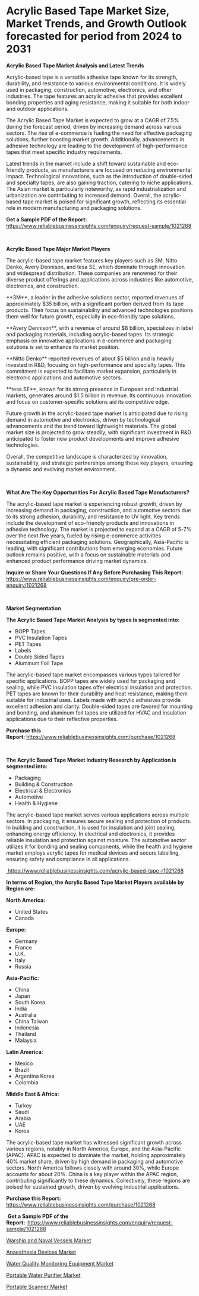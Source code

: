 <p><h1>Acrylic Based Tape Market Size, Market Trends, and Growth Outlook forecasted for period from 2024 to 2031</h1></p><p><strong>Acrylic Based Tape Market Analysis and Latest Trends</strong></p>
<p><p>Acrylic-based tape is a versatile adhesive tape known for its strength, durability, and resistance to various environmental conditions. It is widely used in packaging, construction, automotive, electronics, and other industries. The tape features an acrylic adhesive that provides excellent bonding properties and aging resistance, making it suitable for both indoor and outdoor applications.</p><p>The Acrylic Based Tape Market is expected to grow at a CAGR of 7.5% during the forecast period, driven by increasing demand across various sectors. The rise of e-commerce is fueling the need for effective packaging solutions, further boosting market growth. Additionally, advancements in adhesive technology are leading to the development of high-performance tapes that meet specific industry requirements.</p><p>Latest trends in the market include a shift toward sustainable and eco-friendly products, as manufacturers are focused on reducing environmental impact. Technological innovations, such as the introduction of double-sided and specialty tapes, are also gaining traction, catering to niche applications. The Asian market is particularly noteworthy, as rapid industrialization and urbanization are contributing to increased demand. Overall, the acrylic-based tape market is poised for significant growth, reflecting its essential role in modern manufacturing and packaging solutions.</p></p>
<p><strong>Get a Sample PDF of the Report:&nbsp;</strong> <a href="https://www.reliablebusinessinsights.com/enquiry/request-sample/1021268?utm_campaign=48&utm_medium=2&utm_source=Github&utm_content=ia&utm_term=17112024&utm_id=acrylic-based-tape">https://www.reliablebusinessinsights.com/enquiry/request-sample/1021268</a></p>
<p>&nbsp;</p>
<p><strong>Acrylic Based Tape Major Market Players</strong></p>
<p><p>The acrylic-based tape market features key players such as 3M, Nitto Denko, Avery Dennison, and tesa SE, which dominate through innovation and widespread distribution. These companies are renowned for their diverse product offerings and applications across industries like automotive, electronics, and construction.</p><p>**3M**, a leader in the adhesive solutions sector, reported revenues of approximately $35 billion, with a significant portion derived from its tape products. Their focus on sustainability and advanced technologies positions them well for future growth, especially in eco-friendly tape solutions.</p><p>**Avery Dennison**, with a revenue of around $8 billion, specializes in label and packaging materials, including acrylic-based tapes. Its strategic emphasis on innovative applications in e-commerce and packaging solutions is set to enhance its market position.</p><p>**Nitto Denko** reported revenues of about $5 billion and is heavily invested in R&D, focusing on high-performance and specialty tapes. This commitment is expected to facilitate market expansion, particularly in electronic applications and automotive sectors.</p><p>**tesa SE**, known for its strong presence in European and industrial markets, generates around $1.5 billion in revenue. Its continuous innovation and focus on customer-specific solutions aid its competitive edge.</p><p>Future growth in the acrylic-based tape market is anticipated due to rising demand in automotive and electronics, driven by technological advancements and the trend toward lightweight materials. The global market size is projected to grow steadily, with significant investment in R&D anticipated to foster new product developments and improve adhesive technologies. </p><p>Overall, the competitive landscape is characterized by innovation, sustainability, and strategic partnerships among these key players, ensuring a dynamic and evolving market environment.</p></p>
<p>&nbsp;</p>
<p><strong>What Are The Key Opportunities For Acrylic Based Tape Manufacturers?</strong></p>
<p><p>The acrylic-based tape market is experiencing robust growth, driven by increasing demand in packaging, construction, and automotive sectors due to its strong adhesion, durability, and resistance to UV light. Key trends include the development of eco-friendly products and innovations in adhesive technology. The market is projected to expand at a CAGR of 5-7% over the next five years, fueled by rising e-commerce activities necessitating efficient packaging solutions. Geographically, Asia-Pacific is leading, with significant contributions from emerging economies. Future outlook remains positive, with a focus on sustainable materials and enhanced product performance driving market dynamics.</p></p>
<p><strong>Inquire or Share Your Questions If Any Before Purchasing This Report:</strong> <a href="https://www.reliablebusinessinsights.com/enquiry/pre-order-enquiry/1021268?utm_campaign=48&utm_medium=2&utm_source=Github&utm_content=ia&utm_term=17112024&utm_id=acrylic-based-tape">https://www.reliablebusinessinsights.com/enquiry/pre-order-enquiry/1021268</a></p>
<p>&nbsp;</p>
<p><strong>Market Segmentation</strong></p>
<p><strong>The Acrylic Based Tape Market Analysis by types is segmented into:</strong></p>
<p><ul><li>BOPP Tapes</li><li>PVC Insulation Tapes</li><li>PET Tapes</li><li>Labels</li><li>Double Sided Tapes</li><li>Aluminum Foil Tape</li></ul></p>
<p><p>The acrylic-based tape market encompasses various types tailored for specific applications. BOPP tapes are widely used for packaging and sealing, while PVC insulation tapes offer electrical insulation and protection. PET tapes are known for their durability and heat resistance, making them suitable for industrial uses. Labels made with acrylic adhesives provide excellent adhesion and clarity. Double-sided tapes are favored for mounting and bonding, and aluminum foil tapes are utilized for HVAC and insulation applications due to their reflective properties.</p></p>
<p><strong>Purchase this Report:&nbsp;</strong><a href="https://www.reliablebusinessinsights.com/purchase/1021268?utm_campaign=48&utm_medium=2&utm_source=Github&utm_content=ia&utm_term=17112024&utm_id=acrylic-based-tape">https://www.reliablebusinessinsights.com/purchase/1021268</a></p>
<p>&nbsp;</p>
<p><strong>The Acrylic Based Tape Market Industry Research by Application is segmented into:</strong></p>
<p><ul><li>Packaging</li><li>Building & Construction</li><li>Electrical & Electronics</li><li>Automotive</li><li>Health & Hygiene</li></ul></p>
<p><p>The acrylic-based tape market serves various applications across multiple sectors. In packaging, it ensures secure sealing and protection of products. In building and construction, it is used for insulation and joint sealing, enhancing energy efficiency. In electrical and electronics, it provides reliable insulation and protection against moisture. The automotive sector utilizes it for bonding and sealing components, while the health and hygiene market employs acrylic tapes for medical devices and secure labelling, ensuring safety and compliance in all applications.</p></p>
<p><a href="https://www.reliablebusinessinsights.com/acrylic-based-tape-r1021268?utm_campaign=48&utm_medium=2&utm_source=Github&utm_content=ia&utm_term=17112024&utm_id=acrylic-based-tape">&nbsp;https://www.reliablebusinessinsights.com/acrylic-based-tape-r1021268</a></p>
<p><strong>In terms of Region, the Acrylic Based Tape Market Players available by Region are:</strong></p>
<p>
    <p> <strong> North America: </strong>
        <ul>
            <li>United States</li>
            <li>Canada</li>
        </ul>
        </p> 
    <p> <strong> Europe: </strong>
        <ul>
            <li>Germany</li>
            <li>France</li>
            <li>U.K.</li>
            <li>Italy</li>
            <li>Russia</li>
        </ul>
        </p> 
    <p> <strong> Asia-Pacific: </strong>
        <ul>
            <li>China</li>
            <li>Japan</li>
            <li>South Korea</li>
            <li>India</li>
            <li>Australia</li>
            <li>China Taiwan</li>
            <li>Indonesia</li>
            <li>Thailand</li>
            <li>Malaysia</li>
        </ul>
        </p> 
    <p> <strong> Latin America: </strong>
        <ul>
            <li>Mexico</li>
            <li>Brazil</li>
            <li>Argentina Korea</li>
            <li>Colombia</li>
        </ul>
        </p> 
    <p> <strong> Middle East & Africa: </strong>
        <ul>
            <li>Turkey</li>
            <li>Saudi</li>
            <li>Arabia</li>
            <li>UAE</li>
            <li>Korea</li>
        </ul>
    </p>
    </p>
<p><p>The acrylic-based tape market has witnessed significant growth across various regions, notably in North America, Europe, and the Asia-Pacific (APAC). APAC is expected to dominate the market, holding approximately 40% market share, driven by high demand in packaging and automotive sectors. North America follows closely with around 30%, while Europe accounts for about 20%. China is a key player within the APAC region, contributing significantly to these dynamics. Collectively, these regions are poised for sustained growth, driven by evolving industrial applications.</p></p>
<p><strong>Purchase this Report: </strong><a href="https://www.reliablebusinessinsights.com/purchase/1021268?utm_campaign=48&utm_medium=2&utm_source=Github&utm_content=ia&utm_term=17112024&utm_id=acrylic-based-tape">https://www.reliablebusinessinsights.com/purchase/1021268</a></p>
<p>&nbsp;<strong>Get a Sample PDF of the Report:&nbsp;&nbsp;</strong><a href="https://www.reliablebusinessinsights.com/enquiry/request-sample/1021268?utm_campaign=48&utm_medium=2&utm_source=Github&utm_content=ia&utm_term=17112024&utm_id=acrylic-based-tape">https://www.reliablebusinessinsights.com/enquiry/request-sample/1021268</a></p>
<p><strong></strong></p>
<p><p><a href="https://issuu.com/reportprime-2/docs/warship-and-naval-vessels-market-si_bc7e5d95f4b03f?utm_campaign=48&utm_medium=2&utm_source=Github&utm_content=ia&utm_term=17112024&utm_id=acrylic-based-tape">Warship and Naval Vessels Market</a></p><p><a href="https://github.com/kathiestrine5ty/Market-Research-Report-List-1/blob/main/anaesthesia-devices-market.md?utm_campaign=48&utm_medium=2&utm_source=Github&utm_content=ia&utm_term=17112024&utm_id=acrylic-based-tape">Anaesthesia Devices Market</a></p><p><a href="https://issuu.com/reportprime-2/docs/water-quality-monitoring-equipment-_4aa84554367b40?utm_campaign=48&utm_medium=2&utm_source=Github&utm_content=ia&utm_term=17112024&utm_id=acrylic-based-tape">Water Quality Monitoring Equipment Market</a></p><p><a href="https://www.linkedin.com/pulse/portable-water-purifier-market-segmentation-in-depth-analysis-oqgxe?utm_campaign=48&utm_medium=2&utm_source=Github&utm_content=ia&utm_term=17112024&utm_id=acrylic-based-tape">Portable Water Purifier Market</a></p><p><a href="https://www.linkedin.com/pulse/portable-scanner-market-penetration-strategies-untapped-markets-zzege?utm_campaign=48&utm_medium=2&utm_source=Github&utm_content=ia&utm_term=17112024&utm_id=acrylic-based-tape">Portable Scanner Market</a></p></p>